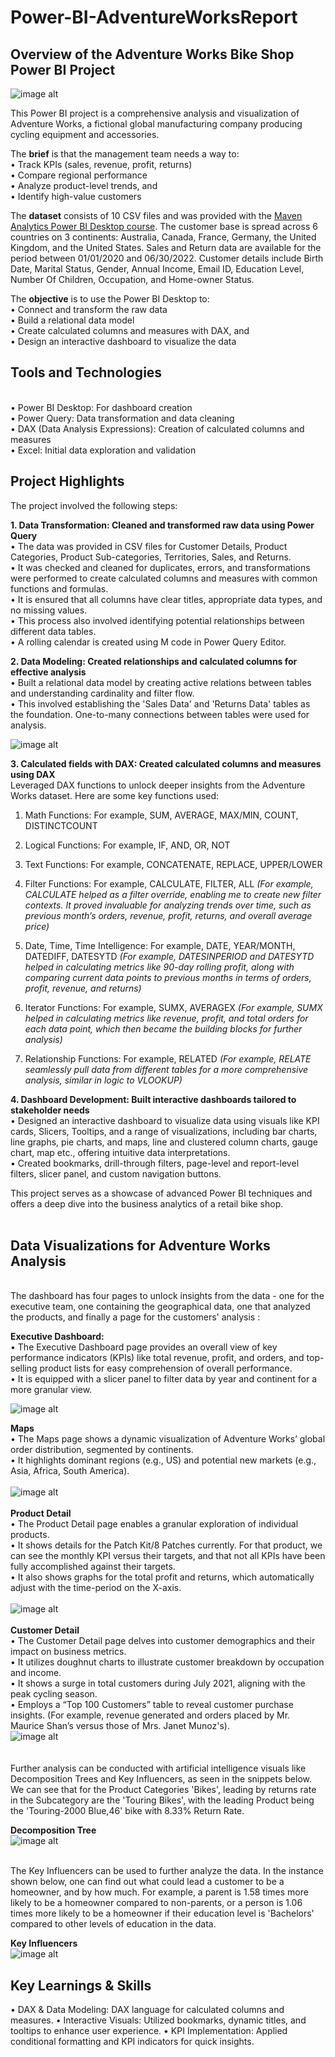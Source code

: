 # Power-BI-AdventureWorksReport

## **Overview of the Adventure Works Bike Shop Power BI Project**

![image alt](https://github.com/nidhigupta3/Power-BI-AdventureWorksReport/blob/293490584cdb85be23a8ae9b0fe2d31d367936d6/Screenshots/AdventureWorks_Logo.png)

This Power BI project is a comprehensive analysis and visualization of Adventure Works, a fictional global manufacturing company producing cycling equipment and accessories.

The **brief** is that the management team needs a way to:<br>
• Track KPIs (sales, revenue, profit, returns)<br>
• Compare regional performance<br>
• Analyze product-level trends, and<br>
• Identify high-value customers<br>

The **dataset** consists of 10 CSV files and was provided with the [Maven Analytics Power BI Desktop course](https://mavenanalytics.io/course/microsoft-power-bi-desktop). 
The customer base is spread across 6 countries on 3 continents: Australia, Canada, France, Germany, the United Kingdom, and the United States. Sales and Return data are available for the period between 01/01/2020 and 06/30/2022. Customer details include Birth Date, Marital Status, Gender, Annual Income, Email ID, Education Level, Number Of Children, Occupation, and Home-owner Status.

The **objective** is to use the Power BI Desktop to:<br>
• Connect and transform the raw data<br>
• Build a relational data model<br>
• Create calculated columns and measures with DAX, and<br>
• Design an interactive dashboard to visualize the data

## **Tools and Technologies**
 <br>
• Power BI Desktop: For dashboard creation <br>
• Power Query: Data transformation and data cleaning <br>
• DAX (Data Analysis Expressions): Creation of calculated columns and measures <br>
• Excel: Initial data exploration and validation <br>

## **Project Highlights**
The project involved the following steps:

**1. Data Transformation: Cleaned and transformed raw data using Power Query** <br>
• The data was provided in CSV files for Customer Details, Product Categories, Product Sub-categories, Territories, Sales, and Returns. <br>
• It was checked and cleaned for duplicates, errors, and transformations were performed to create calculated columns and measures with common functions and formulas. <br>
• It is ensured that all columns have clear titles, appropriate data types, and no missing values. <br>
• This process also involved identifying potential relationships between different data tables. <br>
• A rolling calendar is created using M code in Power Query Editor. <br>

**2. Data Modeling: Created relationships and calculated columns for effective analysis** <br>
• Built a relational data model by creating active relations between tables and understanding cardinality and filter flow.<br>
• This involved establishing the 'Sales Data' and 'Returns Data' tables as the foundation. One-to-many connections between tables were used for analysis. <br>

![image alt](https://github.com/nidhigupta3/Power-BI-AdventureWorksReport/blob/293490584cdb85be23a8ae9b0fe2d31d367936d6/Screenshots/Data%20Modeling.png)

**3. Calculated fields with DAX: Created calculated columns and measures using DAX**<br> 
Leveraged DAX functions to unlock deeper insights from the Adventure Works dataset. Here are some key functions used:

1. Math Functions: For example, SUM, AVERAGE, MAX/MIN, COUNT, DISTINCTCOUNT
   
2. Logical Functions: For example, IF, AND, OR, NOT
 
3. Text Functions: For example, CONCATENATE, REPLACE, UPPER/LOWER
 
4. Filter Functions: For example, CALCULATE, FILTER, ALL
_(For example, CALCULATE helped as a filter override, enabling me to create new filter contexts. It proved invaluable for analyzing trends over time, such as previous month’s orders, revenue, profit, returns, and overall average price)_

5. Date, Time, Time Intelligence: For example, DATE, YEAR/MONTH, DATEDIFF, DATESYTD
_(For example, DATESINPERIOD and DATESYTD helped in calculating metrics like 90-day rolling profit, along with comparing current data points to previous months in terms of orders, profit, revenue, and returns)_

6. Iterator Functions: For example, SUMX, AVERAGEX
_(For example, SUMX helped in calculating metrics like revenue, profit, and total orders for each data point, which then became the building blocks for further analysis)_

7. Relationship Functions: For example, RELATED
_(For example, RELATE seamlessly pull data from different tables for a more comprehensive analysis, similar in logic to VLOOKUP)_  <br>
 
**4. Dashboard Development: Built interactive dashboards tailored to stakeholder needs**
<br>
• Designed an interactive dashboard to visualize data using visuals like KPI cards, Slicers, Tooltips, and a range of visualizations, including bar charts, line graphs, pie charts, and maps, line and clustered column charts, gauge chart, map etc., offering intuitive data interpretations. <br>
• Created bookmarks, drill-through filters, page-level and report-level filters, slicer panel, and custom navigation buttons. <br>

This project serves as a showcase of advanced Power BI techniques and offers a deep dive into the business analytics of a retail bike shop. <br><br>

## **Data Visualizations for Adventure Works Analysis**
<br>
The dashboard has four pages to unlock insights from the data - one for the executive team, one containing the geographical data, one that analyzed the products, and finally a page for the customers' analysis : <br>

**Executive Dashboard:**
<br>
• The Executive Dashboard page provides an overall view of key performance indicators (KPIs) like total revenue, profit, and orders, and top-selling product lists for easy comprehension of overall performance.<br>
• It is equipped with a slicer panel to filter data by year and continent for a more granular view.<br>

![image alt](https://github.com/nidhigupta3/Power-BI-AdventureWorksReport/blob/293490584cdb85be23a8ae9b0fe2d31d367936d6/Screenshots/Executive%20Dashboard.png)  <br>

**Maps**
<br>
• The Maps page shows a dynamic visualization of Adventure Works’ global order distribution, segmented by continents.<br>
• It highlights dominant regions (e.g., US) and potential new markets (e.g., Asia, Africa, South America).<br>
<br>
![image alt](https://github.com/nidhigupta3/Power-BI-AdventureWorksReport/blob/293490584cdb85be23a8ae9b0fe2d31d367936d6/Screenshots/Map.png)  <br>
<br>
**Product Detail**
<br>
• The Product Detail page enables a granular exploration of individual products.<br>
• It shows details for the Patch Kit/8 Patches currently. For that product, we can see the monthly KPI versus their targets, and that not all KPIs have been fully accomplished against their targets.<br>
• It also shows graphs for the total profit and returns, which automatically adjust with the time-period on the X-axis.<br>
<br>
![image alt](https://github.com/nidhigupta3/Power-BI-AdventureWorksReport/blob/293490584cdb85be23a8ae9b0fe2d31d367936d6/Screenshots/Product%20Details.png)  <br>
<br>
**Customer Detail**
<br>
• The Customer Detail page delves into customer demographics and their impact on business metrics.<br>
• It utilizes doughnut charts to illustrate customer breakdown by occupation and income.<br>
• It shows a surge in total customers during July 2021, aligning with the peak cycling season.<br>
• Employs a “Top 100 Customers” table to reveal customer purchase insights. (For example, revenue generated and orders placed by Mr. Maurice Shan’s versus those of Mrs. Janet Munoz's).<br>
![image alt](https://github.com/nidhigupta3/Power-BI-AdventureWorksReport/blob/293490584cdb85be23a8ae9b0fe2d31d367936d6/Screenshots/Customer%20Detail.png)  
<br>
<br>
Further analysis can be conducted with artificial intelligence visuals like Decomposition Trees and Key Influencers, as seen in the snippets below.<br>
We can see that for the Product Categories 'Bikes', leading by returns rate in the Subcategory are the 'Touring Bikes', with the leading Product being the 'Touring-2000 Blue,46' bike with 8.33% Return Rate.<br>

**Decomposition Tree**
<br>
![image alt](https://github.com/nidhigupta3/Power-BI-AdventureWorksReport/blob/293490584cdb85be23a8ae9b0fe2d31d367936d6/Screenshots/Decomposition%20Tree.png)

<br>
The Key Influencers can be used to further analyze the data. In the instance shown below, one can find out what could lead a customer to be a homeowner, and by how much. For example, a parent is 1.58 times more likely to be a homeowner compared to non-parents, or a person is 1.06 times more likely to be a homeowner if their education level is 'Bachelors' compared to other levels of education in the data.<br>

**Key Influencers**
<br>
![image alt](https://github.com/nidhigupta3/Power-BI-AdventureWorksReport/blob/293490584cdb85be23a8ae9b0fe2d31d367936d6/Screenshots/Key%20Influencers.png)


## **Key Learnings & Skills**
• DAX & Data Modeling: DAX language for calculated columns and measures.
• Interactive Visuals: Utilized bookmarks, dynamic titles, and tooltips to enhance user experience.
• KPI Implementation: Applied conditional formatting and KPI indicators for quick insights.
